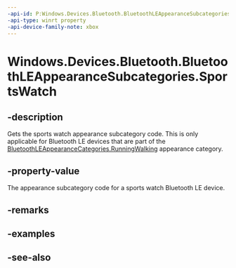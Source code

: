 ```yaml
---
-api-id: P:Windows.Devices.Bluetooth.BluetoothLEAppearanceSubcategories.SportsWatch
-api-type: winrt property
-api-device-family-note: xbox
---
```


<!-- Property syntax
public ushort SportsWatch { get; }
-->

# Windows.Devices.Bluetooth.BluetoothLEAppearanceSubcategories.SportsWatch

## -description
Gets the sports watch appearance subcategory code. This is only applicable for Bluetooth LE devices that are part of the [BluetoothLEAppearanceCategories.RunningWalking](bluetoothleappearancecategories_runningwalking.md) appearance category.

## -property-value
The appearance subcategory code for a sports watch Bluetooth LE device.

## -remarks

## -examples

## -see-also
